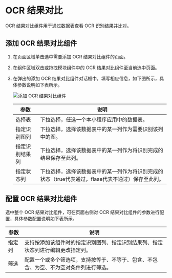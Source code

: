 # OCR 结果对比
OCR 结果对比组件用于通过数据表查看 OCR 识别结果并比对。

## 添加 OCR 结果对比组件
1. 在页面区域单击选中需要添加 OCR 结果对比组件的页面。
2. 在组件区域双击或拖拽模块组件中的 OCR 结果对比组件至当前选中页面。
3. 在弹出的添加 OCR 结果对比组件对话框中，填写相应信息，如下图所示，具体参数说明如下表所示。
   
   ![添加 OCR 结果对比组件](https://docimages.blob.core.chinacloudapi.cn/images/Kris/AppsV2/OCRresultcomp20201208.png)

   | 参数           | 说明                                                         |
   | -------------- | ------------------------------------------------------------ |
   | 选择表         | 下拉选择，任选一个本小程序应用中的数据表。                   |
   | 指定识别图列   | 下拉选择，选择该数据表中的某一列作为需要识别该列中的图。     |
   | 指定识别结果列 | 下拉选择，选择该数据表中的某一列作为将识别完成的结果保存至此列。 |
   | 指定状态列     | 下拉选择，选择该数据表中的某一列作为将识别完成的状态（true代表通过，flase代表不通过）保存至此列。 |

## 配置 OCR 结果对比组件
选中整个 OCR 结果对比组件，可在页面右侧对 OCR 结果对比组件的参数进行配置，具体参数配置说明如下表所示。

| 参数          | 说明                                                         |
| ------------- | ------------------------------------------------------------ |
| 指定列 | 支持按添加该组件时的指定识别图列、指定识别结果列、指定状态列进行编辑更改指定列。  |
| 筛选  |配置一个或多个筛选项，支持按等于、不等于、包含、不包含、为空、不为空对条件列进行筛选。  |
